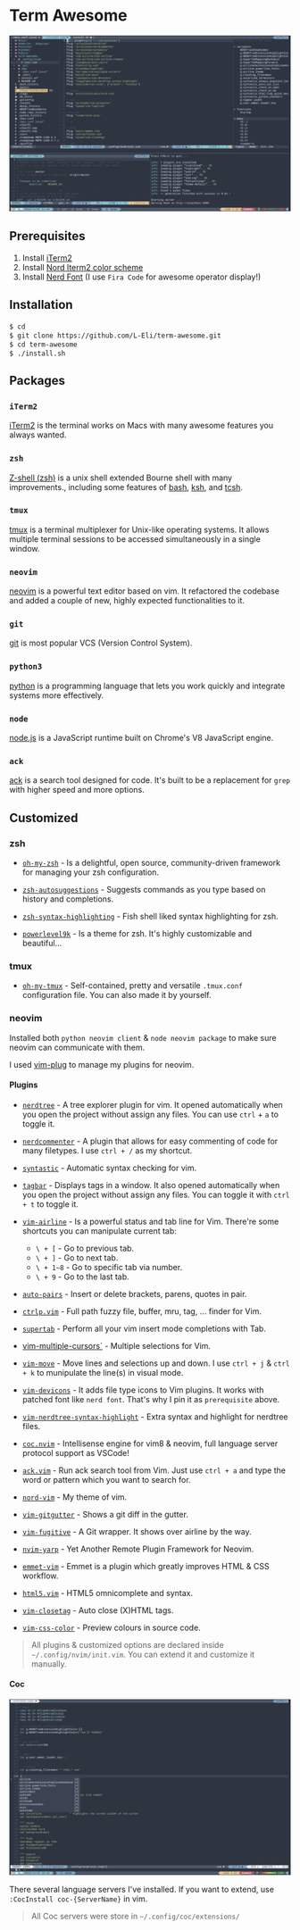 # Term Awesome

![image](img/image-1.png)


## Prerequisites

1. Install [iTerm2](https://www.iterm2.com/)
2. Install [Nord Iterm2 color scheme](https://github.com/arcticicestudio/nord-iterm2)
3. Install [Nerd Font](https://github.com/ryanoasis/nerd-fonts) (I use `Fira Code` for awesome operator display!)


## Installation

```shell=
$ cd
$ git clone https://github.com/L-Eli/term-awesome.git
$ cd term-awesome
$ ./install.sh
```


## Packages

### `iTerm2`

[iTerm2](https://iterm2.com/) is the terminal works on Macs with many awesome features you always wanted.

### `zsh`

[Z-shell (zsh)](http://www.zsh.org/) is a unix shell extended Bourne shell with many improvements., including some features of [bash](https://www.gnu.org/software/bash/), [ksh](https://www.well.ox.ac.uk/~johnb/comp/unix/ksh.html), and [tcsh](https://www.tcsh.org).

### `tmux`

[tmux](https://github.com/tmux/tmux) is a terminal multiplexer for Unix-like operating systems. It allows multiple terminal sessions to be accessed simultaneously in a single window.

### `neovim`

[neovim](https://neovim.io) is a powerful text editor based on vim. It refactored the codebase and added a couple of new, highly expected functionalities to it.

### `git`

[git](https://git-scm.com) is most popular VCS (Version Control System).

### `python3`
[python](https://www.python.org) is a programming language that lets you work quickly and integrate systems more effectively.

### `node`

[node.js](https://nodejs.org) is a JavaScript runtime built on Chrome's V8 JavaScript engine.

### `ack`
[ack](https://beyondgrep.com) is a search tool designed for code. It's built to be a replacement for `grep` with higher speed and more options.


## Customized

### zsh

* [`oh-my-zsh`](https://ohmyz.sh) - Is a delightful, open source, community-driven framework for managing your zsh configuration.

* [`zsh-autosuggestions`](https://github.com/zsh-users/zsh-autosuggestions) - Suggests commands as you type based on history and completions.
  
* [`zsh-syntax-highlighting`](https://github.com/zsh-users/zsh-syntax-highlighting) - Fish shell liked syntax highlighting for zsh.

* [`powerlevel9k`](https://github.com/Powerlevel9k/powerlevel9k) - Is a theme for zsh. It's highly customizable and beautiful...

### tmux
* [`oh-my-tmux`](https://github.com/gpakosz/.tmux) - Self-contained, pretty and versatile `.tmux.conf` configuration file. You can also made it by yourself.
  
### neovim

Installed both `python neovim client` & `node neovim package` to make sure neovim can communicate with them.

I used [vim-plug](https://github.com/junegunn/vim-plug) to manage my plugins for neovim.

#### Plugins

* [`nerdtree`](https://github.com/scrooloose/nerdtree) - A tree explorer plugin for vim. It opened automatically when you open the project without assign any files. You can use `ctrl` + `a` to toggle it.

* [`nerdcommenter`](https://github.com/scrooloose/nerdcommenter) - A plugin that allows for easy commenting of code for many filetypes. I use `ctrl + /` as my shortcut.

* [`syntastic`](https://github.com/vim-syntastic/syntastic) - Automatic syntax checking for vim.

* [`tagbar`](https://github.com/majutsushi/tagbar) - Displays tags in a window. It also opened automatically when you open the project without assign any files. You can toggle it with `ctrl + t` to toggle it.

* [`vim-airline`](https://github.com/vim-airline/vim-airline) - Is a powerful status and tab line for Vim. There're some shortcuts you can manipulate current tab:
  * `\ + [` - Go to previous tab.
  * `\ + ]` - Go to next tab.
  * `\ + 1~8` - Go to specific tab via number.
  * `\ + 9` - Go to the last tab.
  
* [`auto-pairs`](https://github.com/jiangmiao/auto-pairs) - Insert or delete brackets, parens, quotes in pair.

* [`ctrlp.vim`](https://github.com/kien/ctrlp.vim) - Full path fuzzy file, buffer, mru, tag, ... finder for Vim.

* [`supertab`](https://github.com/ervandew/supertab) - Perform all your vim insert mode completions with Tab.

* [vim-multiple-cursors`](https://github.com/terryma/vim-multiple-cursors) - Multiple selections for Vim.

* [`vim-move`](https://github.com/matze/vim-move) - Move lines and selections up and down. I use `ctrl + j` & `ctrl + k` to munipulate the line(s) in visual mode.

* [`vim-devicons`](https://github.com/ryanoasis/vim-devicons) - It adds file type icons to Vim plugins. It works with patched font like `nerd font`. That's why I pin it as `prerequisite` above.

* [`vim-nerdtree-syntax-highlight`](https://github.com/tiagofumo/vim-nerdtree-syntax-highlight) - Extra syntax and highlight for nerdtree files.

* [`coc.nvim`](https://github.com/neoclide/coc.nvim) - Intellisense engine for vim8 & neovim, full language server protocol support as VSCode!

* [`ack.vim`](https://github.com/mileszs/ack.vim) - Run ack search tool from Vim. Just use `ctrl + a` and type the word or pattern which you want to search for.

* [`nord-vim`](https://github.com/arcticicestudio/nord-vim) - My theme of vim.

* [`vim-gitgutter`](https://github.com/airblade/vim-gitgutter) - Shows a git diff in the gutter.

* [`vim-fugitive`](https://github.com/tpope/vim-fugitive) - A Git wrapper. It shows over airline by the way.

* [`nvim-yarp`](https://github.com/roxma/nvim-yarp) - Yet Another Remote Plugin Framework for Neovim.

* [`emmet-vim`](https://github.com/mattn/emmet-vim) - Emmet is a plugin which greatly improves HTML & CSS workflow.

* [`html5.vim`](https://github.com/othree/html5.vim) - HTML5 omnicomplete and syntax.

* [`vim-closetag`](https://github.com/alvan/vim-closetag) - Auto close (X)HTML tags.

* [`vim-css-color`](https://github.com/ap/vim-css-color) - Preview colours in source code.

> All plugins & customized options are declared inside `~/.config/nvim/init.vim`. You can extend it and customize it manually.

#### Coc

![image](img/image-2.png)

There several language servers I've installed. If you want to extend, use `:CocInstall coc-{ServerName}` in vim.

> All Coc servers were store in `~/.config/coc/extensions/`
